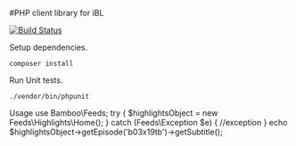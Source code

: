 #PHP client library for iBL

[![Build Status](https://travis-ci.org/craigtaub/bamboo2.svg?branch=develop)](https://travis-ci.org/craigtaub/bamboo2)

Setup dependencies.

    composer install

Run Unit tests.

    ./vendor/bin/phpunit

Usage
    use Bamboo\Feeds;
    try {
        $highlightsObject = new Feeds\Highlights\Home();
    } catch (Feeds\Exception $e) {
      //exception
    }
    echo $highlightsObject->getEpisode('b03x19tb')->getSubtitle();